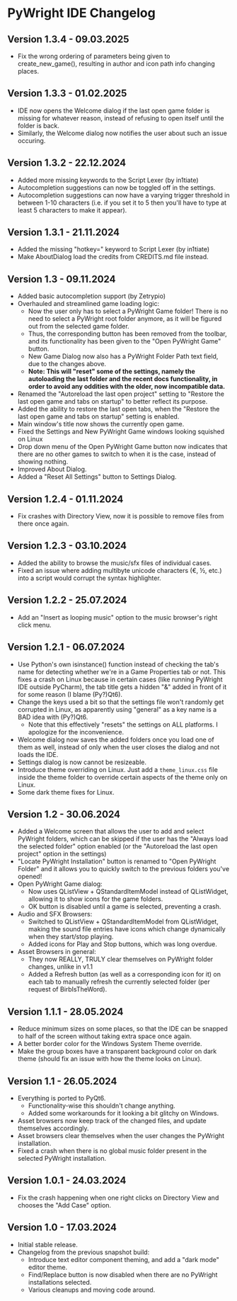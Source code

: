 # PyWright IDE Changelog

## Version 1.3.4 - 09.03.2025

* Fix the wrong ordering of parameters being given to create_new_game(), resulting in author and icon path info changing places.

## Version 1.3.3 - 01.02.2025

* IDE now opens the Welcome dialog if the last open game folder is missing for whatever reason, instead of refusing to open itself until the folder is back.
* Similarly, the Welcome dialog now notifies the user about such an issue occuring.

## Version 1.3.2 - 22.12.2024

* Added more missing keywords to the Script Lexer (by in1tiate)
* Autocompletion suggestions can now be toggled off in the settings.
* Autocompletion suggestions can now have a varying trigger threshold in between 1-10 characters
  (i.e. if you set it to 5 then you'll have to type at least 5 characters to make it appear).

## Version 1.3.1 - 21.11.2024

* Added the missing "hotkey=" keyword to Script Lexer (by in1tiate)
* Make AboutDialog load the credits from CREDITS.md file instead.

## Version 1.3 - 09.11.2024

* Added basic autocompletion support (by Zetrypio)
* Overhauled and streamlined game loading logic:
  * Now the user only has to select a PyWright Game folder! There is no need to select a PyWright root folder anymore, as it will be figured out from the selected game folder.
  * Thus, the corresponding button has been removed from the toolbar, and its functionality has been given to the "Open PyWright Game" button.
  * New Game Dialog now also has a PyWright Folder Path text field, due to the changes above.
  * **Note: This will "reset" some of the settings, namely the autoloading the last folder and the recent docs functionality, in order to avoid any oddities with the older, now incompatible data.**
* Renamed the "Autoreload the last open project" setting to "Restore the last open game and tabs on startup" to better reflect its purpose.
* Added the ability to restore the last open tabs, when the "Restore the last open game and tabs on startup" setting is enabled.
* Main window's title now shows the currently open game.
* Fixed the Settings and New PyWright Game windows looking squished on Linux
* Drop down menu of the Open PyWright Game button now indicates that there are no other games to switch to when it is the case, instead of showing nothing.
* Improved About Dialog.
* Added a "Reset All Settings" button to Settings Dialog.

## Version 1.2.4 - 01.11.2024

* Fix crashes with Directory View, now it is possible to remove files from there once again.

## Version 1.2.3 - 03.10.2024

* Added the ability to browse the music/sfx files of individual cases.
* Fixed an issue where adding multibyte unicode characters (€, ½, etc.) into a script would corrupt the syntax highlighter.

## Version 1.2.2 - 25.07.2024

* Add an "Insert as looping music" option to the music browser's right click menu.

## Version 1.2.1 - 06.07.2024

* Use Python's own isinstance() function instead of checking the tab's name for detecting whether we're in a Game Properties tab or not. This fixes a crash on Linux because in certain cases (like running PyWright IDE outside PyCharm), the tab title gets a hidden "&" added in front of it for some reason (I blame (Py?)Qt6).
* Change the keys used a bit so that the settings file won't randomly get corrupted in Linux, as apparently using "general" as a key name is a BAD idea with (Py?)Qt6.
  * Note that this effectively "resets" the settings on ALL platforms. I apologize for the inconvenience.
* Welcome dialog now saves the added folders once you load one of them as well, instead of only when the user closes the dialog and not loads the IDE.
* Settings dialog is now cannot be resizeable.
* Introduce theme overriding on Linux. Just add a `theme_linux.css` file inside the theme folder to override certain aspects of the theme only on Linux.
* Some dark theme fixes for Linux.

## Version 1.2 - 30.06.2024

* Added a Welcome screen that allows the user to add and select PyWright folders, which can be skipped if the user has the "Always load the selected folder" option enabled (or the "Autoreload the last open project" option in the settings)
* "Locate PyWright Installation" button is renamed to "Open PyWright Folder" and it allows you to quickly switch to the previous folders you've opened!
* Open PyWright Game dialog:
  * Now uses QListView + QStandardItemModel instead of QListWidget, allowing it to show icons for the game folders.
  * OK button is disabled until a game is selected, preventing a crash.
* Audio and SFX Browsers:
  * Switched to QListView + QStandardItemModel from QListWidget, making the sound file entries have icons which change dynamically when they start/stop playing.
  * Added icons for Play and Stop buttons, which was long overdue.
* Asset Browsers in general:
  * They now REALLY, TRULY clear themselves on PyWright folder changes, unlike in v1.1
  * Added a Refresh button (as well as a corresponding icon for it) on each tab to manually refresh the currently selected folder (per request of BirbIsTheWord).

## Version 1.1.1 - 28.05.2024

* Reduce minimum sizes on some places, so that the IDE can be snapped to half of the screen without taking extra space once again.
* A better border color for the Windows System Theme override.
* Make the group boxes have a transparent background color on dark theme (should fix an issue with how the theme looks on Linux).

## Version 1.1 - 26.05.2024

* Everything is ported to PyQt6.
  * Functionality-wise this shouldn't change anything.
  * Added some workarounds for it looking a bit glitchy on Windows.
* Asset browsers now keep track of the changed files, and update themselves accordingly.
* Asset browsers clear themselves when the user changes the PyWright installation.
* Fixed a crash when there is no global music folder present in the selected PyWright installation.

## Version 1.0.1 - 24.03.2024

* Fix the crash happening when one right clicks on Directory View and chooses the "Add Case" option.

## Version 1.0 - 17.03.2024

* Initial stable release.
* Changelog from the previous snapshot build:
  * Introduce text editor component theming, and add a "dark mode" editor theme.
  * Find/Replace button is now disabled when there are no PyWright installations selected.
  * Various cleanups and moving code around.